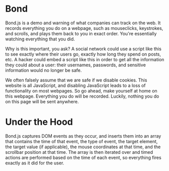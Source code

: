 Bond
====

Bond.js is a demo and warning of what companies can track on the web. It records everything you do on a webpage, such as mouseclicks, keystrokes, and scrolls, and plays them back to you in exact order. You're essentially watching everything that you did. 

Why is this important, you ask? A social network could use a script like this to see exactly where their users go, exactly how long they spend on posts, etc. A hacker could embed a script like this in order to get all the information they could about a user: their usernames, passwords, and sensitive information would no longer be safe. 

We often falsely assume that we are safe if we disable cookies. This website is all JavaScript, and disabling JavaScript leads to a loss of functionality on most webpages. So go ahead, make yourself at home on this webpage. Everything you do will be recorded. Luckily, nothing you do on this page will be sent anywhere.

Under the Hood
==============

Bond.js captures DOM events as they occur, and inserts them into an array that contains the time of that event, the type of event, the target element, the target value (if applicable), the mouse coordinates at that time, and the scrollbar position at that time.  The array is then iterated over and timed actions are performed based on the time of each event, so everything fires exactly as it did for the user.
